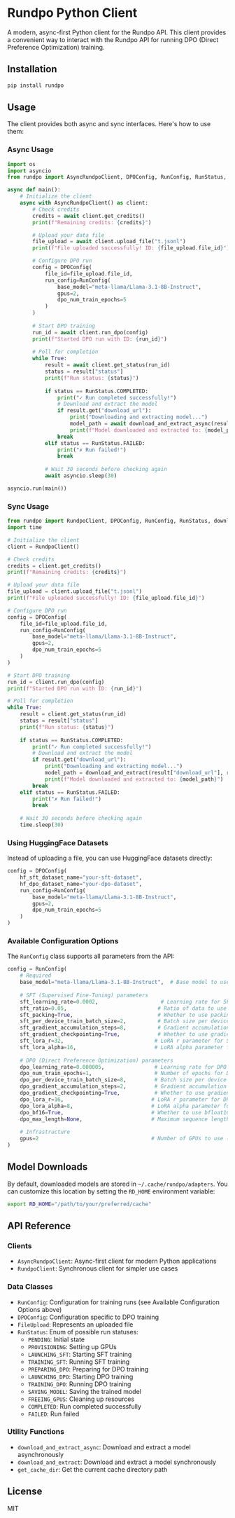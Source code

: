 # Rundpo Python Client

A modern, async-first Python client for the Rundpo API. This client provides a convenient way to interact with the Rundpo API for running DPO (Direct Preference Optimization) training.

## Installation

```bash
pip install rundpo
```

## Usage

The client provides both async and sync interfaces. Here's how to use them:

### Async Usage

```python
import os
import asyncio
from rundpo import AsyncRundpoClient, DPOConfig, RunConfig, RunStatus, download_and_extract_async

async def main():
    # Initialize the client
    async with AsyncRundpoClient() as client:
        # Check credits
        credits = await client.get_credits()
        print(f"Remaining credits: {credits}")

        # Upload your data file
        file_upload = await client.upload_file("t.jsonl")
        print(f"File uploaded successfully! ID: {file_upload.file_id}")

        # Configure DPO run
        config = DPOConfig(
            file_id=file_upload.file_id,
            run_config=RunConfig(
                base_model="meta-llama/Llama-3.1-8B-Instruct",
                gpus=2,
                dpo_num_train_epochs=5
            )
        )
        
        # Start DPO training
        run_id = await client.run_dpo(config)
        print(f"Started DPO run with ID: {run_id}")
        
        # Poll for completion
        while True:
            result = await client.get_status(run_id)
            status = result["status"]
            print(f"Run status: {status}")
            
            if status == RunStatus.COMPLETED:
                print("✓ Run completed successfully!")
                # Download and extract the model
                if result.get("download_url"):
                    print("Downloading and extracting model...")
                    model_path = await download_and_extract_async(result["download_url"], run_id)
                    print(f"Model downloaded and extracted to: {model_path}")
                break
            elif status == RunStatus.FAILED:
                print("✗ Run failed!")
                break
                
            # Wait 30 seconds before checking again
            await asyncio.sleep(30)

asyncio.run(main())
```

### Sync Usage

```python
from rundpo import RundpoClient, DPOConfig, RunConfig, RunStatus, download_and_extract
import time

# Initialize the client
client = RundpoClient()

# Check credits
credits = client.get_credits()
print(f"Remaining credits: {credits}")

# Upload your data file
file_upload = client.upload_file("t.jsonl")
print(f"File uploaded successfully! ID: {file_upload.file_id}")

# Configure DPO run
config = DPOConfig(
    file_id=file_upload.file_id,
    run_config=RunConfig(
        base_model="meta-llama/Llama-3.1-8B-Instruct",
        gpus=2,
        dpo_num_train_epochs=5
    )
)

# Start DPO training
run_id = client.run_dpo(config)
print(f"Started DPO run with ID: {run_id}")

# Poll for completion
while True:
    result = client.get_status(run_id)
    status = result["status"]
    print(f"Run status: {status}")
    
    if status == RunStatus.COMPLETED:
        print("✓ Run completed successfully!")
        # Download and extract the model
        if result.get("download_url"):
            print("Downloading and extracting model...")
            model_path = download_and_extract(result["download_url"], run_id)
            print(f"Model downloaded and extracted to: {model_path}")
        break
    elif status == RunStatus.FAILED:
        print("✗ Run failed!")
        break
        
    # Wait 30 seconds before checking again
    time.sleep(30)
```

### Using HuggingFace Datasets

Instead of uploading a file, you can use HuggingFace datasets directly:

```python
config = DPOConfig(
    hf_sft_dataset_name="your-sft-dataset",
    hf_dpo_dataset_name="your-dpo-dataset",
    run_config=RunConfig(
        base_model="meta-llama/Llama-3.1-8B-Instruct",
        gpus=2,
        dpo_num_train_epochs=5
    )
)
```

### Available Configuration Options

The `RunConfig` class supports all parameters from the API:

```python
config = RunConfig(
    # Required
    base_model="meta-llama/Llama-3.1-8B-Instruct",  # Base model to use
    
    # SFT (Supervised Fine-Tuning) parameters
    sft_learning_rate=0.0002,                    # Learning rate for SFT (default: 0.0002)
    sft_ratio=0.05,                             # Ratio of data to use for SFT (default: 0.05)
    sft_packing=True,                           # Whether to use packing for SFT (default: True)
    sft_per_device_train_batch_size=2,          # Batch size per device for SFT (default: 2)
    sft_gradient_accumulation_steps=8,          # Gradient accumulation steps for SFT (default: 8)
    sft_gradient_checkpointing=True,            # Whether to use gradient checkpointing (default: True)
    sft_lora_r=32,                             # LoRA r parameter for SFT (default: 32)
    sft_lora_alpha=16,                         # LoRA alpha parameter for SFT (default: 16)
    
    # DPO (Direct Preference Optimization) parameters
    dpo_learning_rate=0.000005,                # Learning rate for DPO (default: 0.000005)
    dpo_num_train_epochs=1,                    # Number of epochs for DPO (default: 1)
    dpo_per_device_train_batch_size=8,         # Batch size per device for DPO (default: 8)
    dpo_gradient_accumulation_steps=2,         # Gradient accumulation steps for DPO (default: 2)
    dpo_gradient_checkpointing=True,           # Whether to use gradient checkpointing (default: True)
    dpo_lora_r=16,                            # LoRA r parameter for DPO (default: 16)
    dpo_lora_alpha=8,                         # LoRA alpha parameter for DPO (default: 8)
    dpo_bf16=True,                            # Whether to use bfloat16 for DPO (default: True)
    dpo_max_length=None,                      # Maximum sequence length for DPO (default: None)
    
    # Infrastructure
    gpus=2                                    # Number of GPUs to use (default: 2)
)
```

## Model Downloads

By default, downloaded models are stored in `~/.cache/rundpo/adapters`. You can customize this location by setting the `RD_HOME` environment variable:

```bash
export RD_HOME="/path/to/your/preferred/cache"
```

## API Reference

### Clients

- `AsyncRundpoClient`: Async-first client for modern Python applications
- `RundpoClient`: Synchronous client for simpler use cases

### Data Classes

- `RunConfig`: Configuration for training runs (see Available Configuration Options above)
- `DPOConfig`: Configuration specific to DPO training
- `FileUpload`: Represents an uploaded file
- `RunStatus`: Enum of possible run statuses:
  - `PENDING`: Initial state
  - `PROVISIONING`: Setting up GPUs
  - `LAUNCHING_SFT`: Starting SFT training
  - `TRAINING_SFT`: Running SFT training
  - `PREPARING_DPO`: Preparing for DPO training
  - `LAUNCHING_DPO`: Starting DPO training
  - `TRAINING_DPO`: Running DPO training
  - `SAVING_MODEL`: Saving the trained model
  - `FREEING_GPUS`: Cleaning up resources
  - `COMPLETED`: Run completed successfully
  - `FAILED`: Run failed

### Utility Functions

- `download_and_extract_async`: Download and extract a model asynchronously
- `download_and_extract`: Download and extract a model synchronously
- `get_cache_dir`: Get the current cache directory path

## License

MIT
